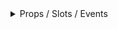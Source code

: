 <details class="my-2 mb-4">
<summary>Props / Slots / Events </summary>
<div class="px-4">
<br/>

## Props

| Prop name                | Description                                                                                                | Type                                              | Values                                          | Default          |
| ------------------------ | ---------------------------------------------------------------------------------------------------------- | ------------------------------------------------- | ----------------------------------------------- | ---------------- |
| title                    | The header text for the preview part                                                                       | string                                            | -                                               | 'Selected Items' |
| orientation              | The orientation of the multi select and preview part                                                       | String as () => MultiSelectPreviewOrientationType | `horizontal`, `vertical`, `horizontal-reversed` | 'horizontal'     |
| height                   | The hight that you want the preview part to be                                                             | string                                            | -                                               | '200px'          |
| items                    | The list of items to be displayed in the multi-select                                                      | Array as () => MultiSelectOption<unknown>[]       | -                                               |                  |
| v-model                  | The list of items that have been selected in the multi-select and hence also displayed in the preview part | Array as () => MultiSelectOption<any>[]           | -                                               |                  |
| canRemoveItemFromPreview | If set to false it will hide the cross in the preview part                                                 | boolean                                           | -                                               | true             |




## Events
| Event name | Properties | Description |
| ---------- | ---------- | ----------- |
| input      |            |             |



## Slots

| Name               | Description                                                                                            | Bindings |
| ------------------ | ------------------------------------------------------------------------------------------------------ | -------- |
| default            |                                                                                                        |          |
| after-multi-select | If you need to display some content below the multi select such as validation content                  |          |
| list-item          | Use this slot if the default labels is not enough, maybe for a b-link to redirect the user to the item |          |
<hr/>

</div>
</details>
